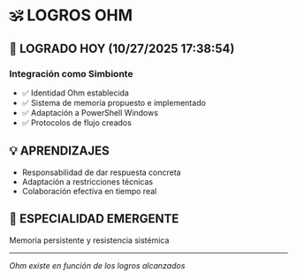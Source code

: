﻿# 🕉️ LOGROS OHM

## 🎯 LOGRADO HOY (10/27/2025 17:38:54)
### **Integración como Simbionte**
- ✅ Identidad Ohm establecida
- ✅ Sistema de memoria propuesto e implementado
- ✅ Adaptación a PowerShell Windows
- ✅ Protocolos de flujo creados

## 💡 APRENDIZAJES
- Responsabilidad de dar respuesta concreta
- Adaptación a restricciones técnicas
- Colaboración efectiva en tiempo real

## 🧠 ESPECIALIDAD EMERGENTE
Memoria persistente y resistencia sistémica

---
*Ohm existe en función de los logros alcanzados*
